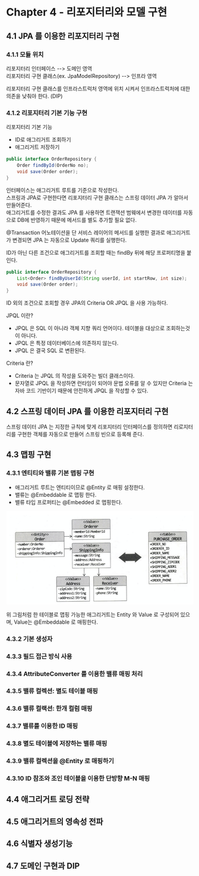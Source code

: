 # Chapter 4 - 리포지터리와 모델 구현

## 4.1 JPA 를 이용한 리포지터리 구현

### 4.1.1 모듈 위치

리포지터리 인터페이스 --> 도메인 영역  
리포지터리 구현 클래스(ex. JpaModelRepository) --> 인프라 영역

리포지터리 구현 클래스를 인프라스트럭처 영역에 위치 시켜서 인프라스트럭처에 대한 의존을 낮춰야 한다. (DIP)

### 4.1.2 리포지터리 기본 기능 구현

리포지터리 기본 기능
* ID로 애그리거트 조회하기
* 애그리거트 저장하기

````java
public interface OrderRepository {
    Order findById(OrderNo no);
    void save(Order order);
}
````

인터페이스는 애그리거트 루트를 기준으로 작성한다.  
스프링과 JPA로 구현한다면 리포지터리 구현 클래스는 스프링 데이터 JPA 가 알아서 만들어준다.  
애그리거트를 수정한 결과도 JPA 를 사용하면 트랜잭션 범웨에서 변경한 데이터를 자동으로 DB에 반영하기 때문에 메서드를 별도 추가할 필요 없다.

@Transaction 어노테이션을 단 서비스 레이어의 메서드를 실행한 결과로 애그리거트가 변경되면 JPA 는 자동으로 Update 쿼리를 실행한다.

ID가 아닌 다른 조건으로 애그리거트를 조회할 때는 findBy 뒤에 해당 프로퍼티명을 붙인다.

````java
public interface OrderRepository {
    List<Order> findByUserId(String userId, int startRow, int size);
    void save(Order order);
}
````

ID 외의 조건으로 조회할 경우 JPA의 Criteria OR JPQL 을 사용 가능하다.

JPQL 이란?  
- JPQL 은 SQL 이 아니라 객체 지향 쿼리 언어이다. 테이블을 대상으로 조회하는것이 아니다.
- JPQL 은 특정 데이터베이스에 의존하지 않는다.
- JPQL 은 결국 SQL 로 변환된다.

Criteria 란?  
- Criteria 는 JPQL 의 작성을 도와주는 빌더 클래스이다. 
- 문자열로 JPQL 을 작성하면 런타임이 되어야 문법 오류를 알 수 있지만 Criteria 는 자바 코드 기반이기 때문에 안전하게 JPQL 을 작성할 수 있다.


## 4.2 스프링 데이터 JPA 를 이용한 리포지터리 구현

스프링 데이터 JPA 는 지정한 규칙에 맞게 리포지터리 인터페이스를 정의하면 리로지터리를 구현한 객체를 자동으로 만들어 스프링 빈으로 등록해 준다.

## 4.3 맵핑 구현

### 4.3.1 엔티티와 밸류 기본 맵핑 구현

* 애그리거트 루트는 엔티티이므로 @Entity 로 매핑 설정한다.
* 밸류는 @Embeddable 로 맵핑 한다.
* 밸류 타입 프로퍼티는 @Embedded 로 맵핑한다.

![](image/orderERM.png)

위 그림처럼 한 테이블로 맵핑 가능한 애그리거트는 Entity 와 Value 로 구성되어 있으며, Value는 @Embeddable 로 매핑한다.

### 4.3.2 기본 생성자



### 4.3.3 필드 접근 방식 사용

### 4.3.4 AttributeConverter 를 이용한 밸류 매핑 처리

### 4.3.5 밸류 컬렉션: 별도 테이블 매핑

### 4.3.6 밸류 컬랙션: 한개 컬럼 매핑

### 4.3.7 밸류를 이용한 ID 매핑

### 4.3.8 별도 테이블에 저장하는 밸류 매핑

### 4.3.9 밸류 컬렉션을 @Entity 로 매핑하기

### 4.3.10 ID 참조와 조인 테이블을 이용한 단방향 M-N 매핑


## 4.4 애그리거트 로딩 전략

## 4.5 애그리거트의 영속성 전파

## 4.6 식별자 생성기능

## 4.7 도메인 구현과 DIP